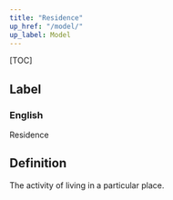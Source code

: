 ```yaml
---
title: "Residence"
up_href: "/model/"
up_label: Model
---
```


[TOC]

## Label

### English
Residence


## Definition
The activity of living in a particular place. 


    
